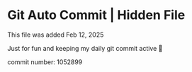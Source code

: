 # Git Auto Commit | Hidden File

This file was added Feb 12, 2025

Just for fun and keeping my daily git commit active 🤪

commit number: 1052899
